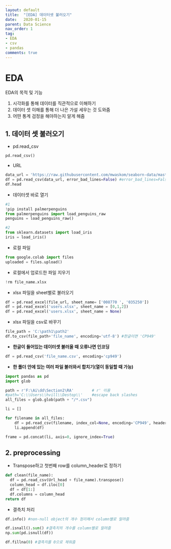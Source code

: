 ```yaml
---
layout: default
title:  "[EDA] 데이터셋 불러오기"
date:   2020-01-15
parent: Data Science
nav_order: 1
tag:
- EDA
- csv
- pandas
comments: true
---
```


# EDA 

EDA의 목적 및 기능

1. 시각화를 통해 데이터를 직관적으로 이해하기
2. 데이터 셋 이해를 통해 더 나은 가설 세우는 것 도와줌
3. 어떤 통계 검정을 해야하는지 알게 해줌



## 1. 데이터 셋 불러오기

* pd.read_csv
```python
pd.read_csv()
```
*  URL

```python
data_url = 'https://raw.githubusercontent.com/mwaskom/seaborn-data/master/car_crashes.csv'
df = pd.read_csv(data_url, error_bad_lines=False) #error_bad_lines=False: 오류나는 데이터는 불러오지 않음
df.head
```

* 데이터셋 바로 열기

```python
#1
!pip install palmerpenguins
from palmerpenguins import load_penguins_raw 
penguins = load_penguins_raw()

#2
from sklearn.datasets import load_iris
iris = load_iris()
```

* 로컬 파일

```python
from google.colab import files
uploaded = files.upload()
```

* 로컬에서 업로드한 파일 지우기     
```python
!rm file_name.xlsx 
```

* xlsx 파일을 sheet별로 불러오기
```python
df = pd.read_excel(file_url, sheet_name= ['008770 ', '035250'])
df = pd.read_excel('users.xlsx', sheet_name = [0,1,2])
df = pd.read_excel('users.xlsx', sheet_name = None)      
```

* xlsx 파일을 csv로 바꾸기
```python
file_path = 'C:\path1\path2'
df.to_csv(file_path+'file_name', encoding='utf-8') #한글이면 'CP949'
```

* **한글이 들어있는 데이터셋 불러올 때 오류나면 인코딩**

```python
df = pd.read_csv('file_name.csv', encoding='cp949') 
```

* **한 폴더 안에 있는 여러 파일 불러와서 합치기(열이 동일할 때 가능)**

```python
import pandas as pd
import glob

path = r'F:\Ai\dd\Section2\RA'        # r' 이용
#path='C:\\Users\\hvill\\Destop\\'    #escape back slashes
all_files = glob.glob(path + "/*.csv")

li = []

for filename in all_files:
    df = pd.read_csv(filename, index_col=None, encoding='CP949', header=0)
    li.append(df)

frame = pd.concat(li, axis=0, ignore_index=True)
```



## 2. preprocessing

* Transpose하고 첫번째 row를 column_header로 정하기
```python
def clean(file_name):
  df = pd.read_csv(Url_head + file_name).transpose()                           #.transpose() 대신 .T 써도 됨
  column_head = df.iloc[0]
  df = df[1:]
  df.columns = column_head
return df                                                                    #마지막 row만 return하고 싶으면 df[-1:]
```

* 결측치 처리

```python
df.info() #non-null object의 개수 정리해서 column별로 알려줌

df.isnall().sum() #결측치의 개수를 column별로 알려줌
np.sum(pd.isnull(df))

df.fillna(0) #결측치를 0으로 채워줌
```

